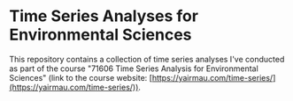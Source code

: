# Time Series Analyses for Environmental Sciences

This repository contains a collection of time series analyses I've conducted as part of the course "71606 Time Series Analysis for Environmental Sciences" (link to the course website: [https://yairmau.com/time-series/](https://yairmau.com/time-series/)).
